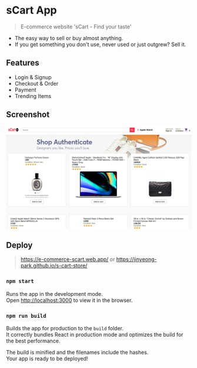 # sCart App
  > E-commerce website 'sCart - Find your taste'
  - The easy way to sell or buy almost anything.
  - If you get something you don't use, never used or just outgrew? Sell it.

## Features
  - Login & Signup
  - Checkout & Order
  - Payment
  - Trending Items

## Screenshot
![sCart](./sCart_screenshot.png)

## Deploy
  > https://e-commerce-scart.web.app/
  or
  > https://jinyeong-park.github.io/s-cart-store/


### `npm start`

Runs the app in the development mode.\
Open [http://localhost:3000](http://localhost:3000) to view it in the browser.

### `npm run build`

Builds the app for production to the `build` folder.\
It correctly bundles React in production mode and optimizes the build for the best performance.

The build is minified and the filenames include the hashes.\
Your app is ready to be deployed!





